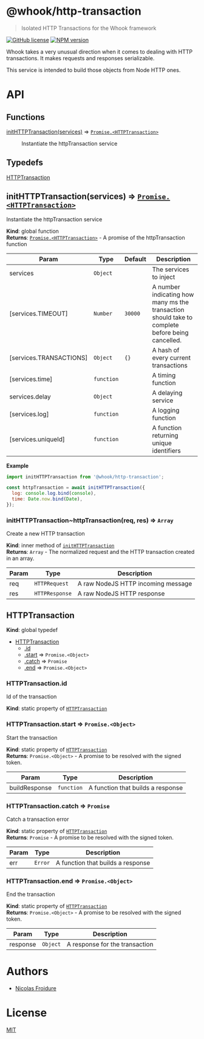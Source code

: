 [//]: # ( )
[//]: # (This file is automatically generated by a `metapak`)
[//]: # (module. Do not change it  except between the)
[//]: # (`content:start/end` flags, your changes would)
[//]: # (be overridden.)
[//]: # ( )
# @whook/http-transaction
> Isolated HTTP Transactions for the Whook framework

[![GitHub license](https://img.shields.io/badge/license-MIT-blue.svg)](https://github.com/nfroidure/@whook/http-transaction/blob/master/LICENSE)
[![NPM version](https://badge.fury.io/js/@whook/http-transaction.svg)](https://npmjs.org/package/@whook/http-transaction)


[//]: # (::contents:start)

Whook takes a very unusual direction when it comes to dealing with
 HTTP transactions. It makes requests and responses serializable.

This service is intended to build those objects from Node HTTP ones.

[//]: # (::contents:end)

# API
## Functions

<dl>
<dt><a href="#initHTTPTransaction">initHTTPTransaction(services)</a> ⇒ <code><a href="#HTTPTransaction">Promise.&lt;HTTPTransaction&gt;</a></code></dt>
<dd><p>Instantiate the httpTransaction service</p>
</dd>
</dl>

## Typedefs

<dl>
<dt><a href="#HTTPTransaction">HTTPTransaction</a></dt>
<dd></dd>
</dl>

<a name="initHTTPTransaction"></a>

## initHTTPTransaction(services) ⇒ [<code>Promise.&lt;HTTPTransaction&gt;</code>](#HTTPTransaction)
Instantiate the httpTransaction service

**Kind**: global function  
**Returns**: [<code>Promise.&lt;HTTPTransaction&gt;</code>](#HTTPTransaction) - A promise of the httpTransaction function  

| Param | Type | Default | Description |
| --- | --- | --- | --- |
| services | <code>Object</code> |  | The services to inject |
| [services.TIMEOUT] | <code>Number</code> | <code>30000</code> | A number indicating how many ms the transaction  should take to complete before being cancelled. |
| [services.TRANSACTIONS] | <code>Object</code> | <code>{}</code> | A hash of every current transactions |
| [services.time] | <code>function</code> |  | A timing function |
| services.delay | <code>Object</code> |  | A delaying service |
| [services.log] | <code>function</code> |  | A logging function |
| [services.uniqueId] | <code>function</code> |  | A function returning unique identifiers |

**Example**  
```js
import initHTTPTransaction from '@whook/http-transaction';

const httpTransaction = await initHTTPTransaction({
  log: console.log.bind(console),
  time: Date.now.bind(Date),
});
```
<a name="initHTTPTransaction..httpTransaction"></a>

### initHTTPTransaction~httpTransaction(req, res) ⇒ <code>Array</code>
Create a new HTTP transaction

**Kind**: inner method of [<code>initHTTPTransaction</code>](#initHTTPTransaction)  
**Returns**: <code>Array</code> - The normalized request and the HTTP
transaction created in an array.  

| Param | Type | Description |
| --- | --- | --- |
| req | <code>HTTPRequest</code> | A raw NodeJS HTTP incoming message |
| res | <code>HTTPResponse</code> | A raw NodeJS HTTP response |

<a name="HTTPTransaction"></a>

## HTTPTransaction
**Kind**: global typedef  

* [HTTPTransaction](#HTTPTransaction)
    * [.id](#HTTPTransaction.id)
    * [.start](#HTTPTransaction.start) ⇒ <code>Promise.&lt;Object&gt;</code>
    * [.catch](#HTTPTransaction.catch) ⇒ <code>Promise</code>
    * [.end](#HTTPTransaction.end) ⇒ <code>Promise.&lt;Object&gt;</code>

<a name="HTTPTransaction.id"></a>

### HTTPTransaction.id
Id of the transaction

**Kind**: static property of [<code>HTTPTransaction</code>](#HTTPTransaction)  
<a name="HTTPTransaction.start"></a>

### HTTPTransaction.start ⇒ <code>Promise.&lt;Object&gt;</code>
Start the transaction

**Kind**: static property of [<code>HTTPTransaction</code>](#HTTPTransaction)  
**Returns**: <code>Promise.&lt;Object&gt;</code> - A promise to be resolved with the signed token.  

| Param | Type | Description |
| --- | --- | --- |
| buildResponse | <code>function</code> | A function that builds a response |

<a name="HTTPTransaction.catch"></a>

### HTTPTransaction.catch ⇒ <code>Promise</code>
Catch a transaction error

**Kind**: static property of [<code>HTTPTransaction</code>](#HTTPTransaction)  
**Returns**: <code>Promise</code> - A promise to be resolved with the signed token.  

| Param | Type | Description |
| --- | --- | --- |
| err | <code>Error</code> | A function that builds a response |

<a name="HTTPTransaction.end"></a>

### HTTPTransaction.end ⇒ <code>Promise.&lt;Object&gt;</code>
End the transaction

**Kind**: static property of [<code>HTTPTransaction</code>](#HTTPTransaction)  
**Returns**: <code>Promise.&lt;Object&gt;</code> - A promise to be resolved with the signed token.  

| Param | Type | Description |
| --- | --- | --- |
| response | <code>Object</code> | A response for the transaction |


# Authors
- [Nicolas Froidure](http://insertafter.com/en/index.html)

# License
[MIT](https://github.com/nfroidure/@whook/http-transaction/blob/master/LICENSE)

